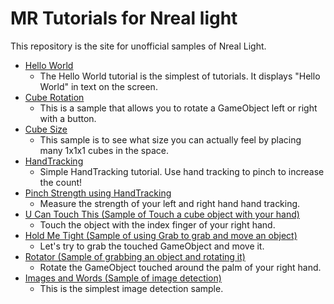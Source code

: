 # MR Tutorials for Nreal light

This repository is the site for unofficial samples of Nreal Light.

- [Hello World](https://github.com/karad/mr-tutorials-for-nreal-light/tree/main/HelloWorld)
    - The Hello World tutorial is the simplest of tutorials. It displays "Hello World" in text on the screen.
- [Cube Rotation](https://github.com/karad/mr-tutorials-for-nreal-light/tree/main/CubeRotation)
    - This is a sample that allows you to rotate a GameObject left or right with a button.
- [Cube Size](https://github.com/karad/mr-tutorials-for-nreal-light/tree/main/CubeSize)
    - This sample is to see what size you can actually feel by placing many 1x1x1 cubes in the space.
- [HandTracking](https://github.com/karad/mr-tutorials-for-nreal-light/tree/main/HandTracking)
    - Simple HandTracking tutorial. Use hand tracking to pinch to increase the count!
- [Pinch Strength using HandTracking](https://github.com/karad/mr-tutorials-for-nreal-light/tree/main/PinchStrength)
    - Measure the strength of your left and right hand hand tracking.
- [U Can Touch This (Sample of Touch a cube object with your hand)](https://github.com/karad/mr-tutorials-for-nreal-light/tree/main/UCanTouchThis)
    - Touch the object with the index finger of your right hand.
- [Hold Me Tight (Sample of using Grab to grab and move an object)](https://github.com/karad/mr-tutorials-for-nreal-light/tree/main/HoldMeTight)
    - Let's try to grab the touched GameObject and move it.
- [Rotator (Sample of grabbing an object and rotating it)](https://github.com/karad/mr-tutorials-for-nreal-light/tree/main/Rotator)
    - Rotate the GameObject touched around the palm of your right hand.
- [Images and Words (Sample of image detection)](https://github.com/karad/mr-tutorials-for-nreal-light/tree/main/ImagesAndWords)
    - This is the simplest image detection sample.